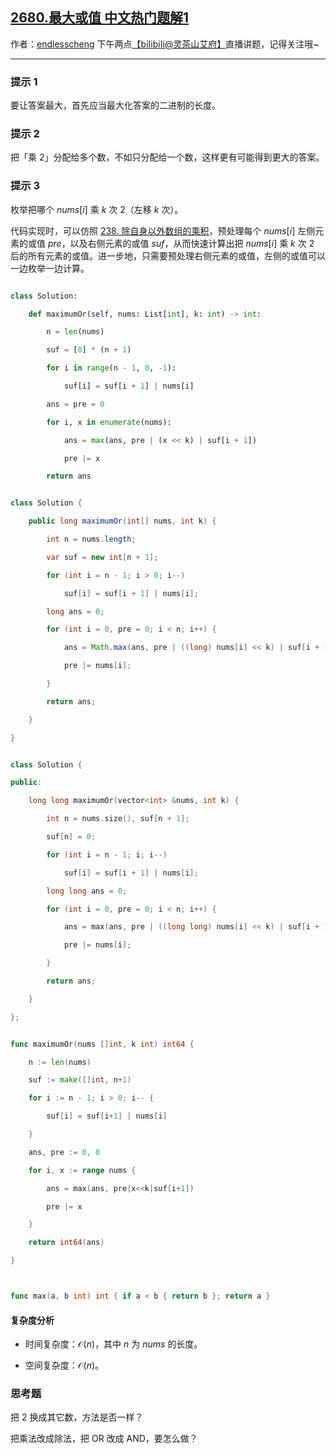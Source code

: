 ## [2680.最大或值 中文热门题解1](https://leetcode.cn/problems/maximum-or/solutions/100000/tan-xin-qian-hou-zhui-fen-jie-pythonjava-wrv1)

作者：[endlesscheng](https://leetcode.cn/u/endlesscheng)
下午两点[【biIibiIi@灵茶山艾府】](https://space.bilibili.com/206214)直播讲题，记得关注哦~

---

### 提示 1

要让答案最大，首先应当最大化答案的二进制的长度。

### 提示 2

把「乘 $2$」分配给多个数，不如只分配给一个数，这样更有可能得到更大的答案。

### 提示 3

枚举把哪个 $\textit{nums}[i]$ 乘 $k$ 次 $2$（左移 $k$ 次）。

代码实现时，可以仿照 [238. 除自身以外数组的乘积](https://leetcode.cn/problems/product-of-array-except-self/)，预处理每个 $\textit{nums}[i]$ 左侧元素的或值 $\textit{pre}$，以及右侧元素的或值 $\textit{suf}$，从而快速计算出把 $\textit{nums}[i]$ 乘 $k$ 次 $2$ 后的所有元素的或值。进一步地，只需要预处理右侧元素的或值，左侧的或值可以一边枚举一边计算。

```py [sol1-Python3]
class Solution:
    def maximumOr(self, nums: List[int], k: int) -> int:
        n = len(nums)
        suf = [0] * (n + 1)
        for i in range(n - 1, 0, -1):
            suf[i] = suf[i + 1] | nums[i]
        ans = pre = 0
        for i, x in enumerate(nums):
            ans = max(ans, pre | (x << k) | suf[i + 1])
            pre |= x
        return ans
```

```java [sol1-Java]
class Solution {
    public long maximumOr(int[] nums, int k) {
        int n = nums.length;
        var suf = new int[n + 1];
        for (int i = n - 1; i > 0; i--)
            suf[i] = suf[i + 1] | nums[i];
        long ans = 0;
        for (int i = 0, pre = 0; i < n; i++) {
            ans = Math.max(ans, pre | ((long) nums[i] << k) | suf[i + 1]);
            pre |= nums[i];
        }
        return ans;
    }
}
```

```cpp [sol1-C++]
class Solution {
public:
    long long maximumOr(vector<int> &nums, int k) {
        int n = nums.size(), suf[n + 1];
        suf[n] = 0;
        for (int i = n - 1; i; i--)
            suf[i] = suf[i + 1] | nums[i];
        long long ans = 0;
        for (int i = 0, pre = 0; i < n; i++) {
            ans = max(ans, pre | ((long long) nums[i] << k) | suf[i + 1]);
            pre |= nums[i];
        }
        return ans;
    }
};
```

```go [sol1-Go]
func maximumOr(nums []int, k int) int64 {
	n := len(nums)
	suf := make([]int, n+1)
	for i := n - 1; i > 0; i-- {
		suf[i] = suf[i+1] | nums[i]
	}
	ans, pre := 0, 0
	for i, x := range nums {
		ans = max(ans, pre|x<<k|suf[i+1])
		pre |= x
	}
	return int64(ans)
}

func max(a, b int) int { if a < b { return b }; return a }
```

#### 复杂度分析

- 时间复杂度：$\mathcal{O}(n)$，其中 $n$ 为 $\textit{nums}$ 的长度。
- 空间复杂度：$\mathcal{O}(n)$。

### 思考题

把 $2$ 换成其它数，方法是否一样？

把乘法改成除法，把 OR 改成 AND，要怎么做？
